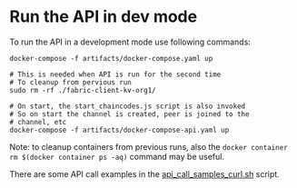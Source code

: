 # Run the API in dev mode

To run the API in a development mode use following commands:

```
docker-compose -f artifacts/docker-compose.yaml up
```

```
# This is needed when API is run for the second time
# To cleanup from pervious run
sudo rm -rf ./fabric-client-kv-org1/

# On start, the start_chaincodes.js script is also invoked
# So on start the channel is created, peer is joined to the
# channel, etc
docker-compose -f artifacts/docker-compose-api.yaml up
```

Note: to cleanup containers from previous runs, also the `docker container rm $(docker container ps -aq)` command may be useful.

There are some API call examples in the [api_call_samples_curl.sh](./api_call_samples_curl.sh) script.
